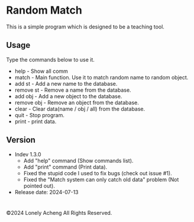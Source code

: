 # Random Match
This is a simple program which is designed to be a teaching tool.

## Usage
Type the commands below to use it.
- help - Show all comm
- match - Main function. Use it to match random name to random object.
- add st - Add a new name to the database.
- remove st - Remove a name from the database.
- add obj - Add a new object to the database.
- remove obj - Remove an object from the database.
- clear - Clear data(name / obj / all) from the database.
- quit - Stop program.
- print - print data.

## Version
- Indev 1.3.0 
  * Add "help" command (Show commands list).
  * Add "print" command (Print data).
  * Fixed the stupid code I used to fix bugs (check out issue #1).
  * Fixed the "Match system can only catch old data" problem (Not pointed out).
- Release date: 2024-07-13
    
#
©2024 Lonely Acheng All Rights Reserved.